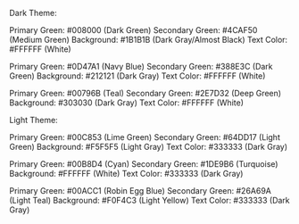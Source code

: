 Dark Theme:

Primary Green: #008000 (Dark Green)
Secondary Green: #4CAF50 (Medium Green)
Background: #1B1B1B (Dark Gray/Almost Black)
Text Color: #FFFFFF (White)

Primary Green: #0D47A1 (Navy Blue)
Secondary Green: #388E3C (Dark Green)
Background: #212121 (Dark Gray)
Text Color: #FFFFFF (White)

Primary Green: #00796B (Teal)
Secondary Green: #2E7D32 (Deep Green)
Background: #303030 (Dark Gray)
Text Color: #FFFFFF (White)

Light Theme:

Primary Green: #00C853 (Lime Green)
Secondary Green: #64DD17 (Light Green)
Background: #F5F5F5 (Light Gray)
Text Color: #333333 (Dark Gray)

Primary Green: #00B8D4 (Cyan)
Secondary Green: #1DE9B6 (Turquoise)
Background: #FFFFFF (White)
Text Color: #333333 (Dark Gray)

Primary Green: #00ACC1 (Robin Egg Blue)
Secondary Green: #26A69A (Light Teal)
Background: #F0F4C3 (Light Yellow)
Text Color: #333333 (Dark Gray)